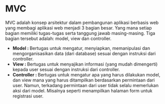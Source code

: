 # MVC
<p>MVC adalah konsep arsitektur dalam pembangunan aplikasi berbasis web yang membagi aplikasi web menjadi 3 bagian besar. Yang mana setiap bagian memiliki tugas-tugas serta tanggung jawab masing-masing. Tiga bagian tersebut adalah: model, view dan controller.</p>
<ul>
  <li><b>Model : </b>Bertugas untuk mengatur, menyiapkan, memanipulasi dan mengorganisasikan data (dari database) sesuai dengan instruksi dari controller.</li>
  <li><b>View : </b>Bertugas untuk menyajikan informasi (yang mudah dimengerti) kepada user sesuai dengan instruksi dari controller.</li>
  <li><b>Controller : </b>Bertugas untuk mengatur apa yang harus dilakukan model, dan view mana yang harus ditampilkan berdasarkan permintaan dari user. Namun, terkadang permintaan dari user tidak selalu memerlukan aksi dari model. Misalnya seperti menampilkan halaman form untuk registrasi user.</li>
</ul>
